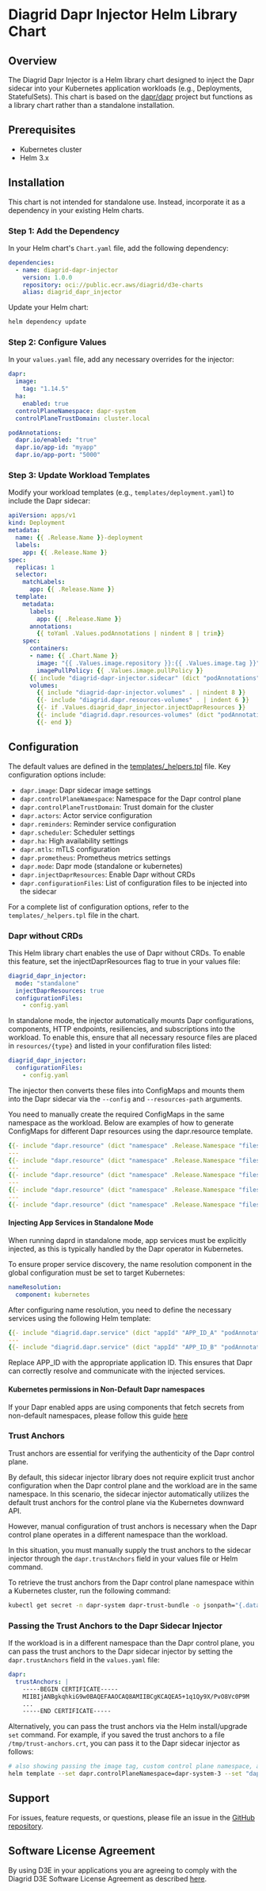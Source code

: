 # Diagrid Dapr Injector Helm Library Chart

## Overview

The Diagrid Dapr Injector is a Helm library chart designed to inject the Dapr sidecar into your Kubernetes application workloads (e.g., Deployments, StatefulSets). This chart is based on the [dapr/dapr](https://github.com/dapr/dapr) project but functions as a library chart rather than a standalone installation.

## Prerequisites

- Kubernetes cluster
- Helm 3.x

## Installation

This chart is not intended for standalone use. Instead, incorporate it as a dependency in your existing Helm charts.

### Step 1: Add the Dependency

In your Helm chart's `Chart.yaml` file, add the following dependency:

```yaml
dependencies:
  - name: diagrid-dapr-injector
    version: 1.0.0
    repository: oci://public.ecr.aws/diagrid/d3e-charts
    alias: diagrid_dapr_injector
```

Update your Helm chart:

```bash
helm dependency update
```

### Step 2: Configure Values

In your `values.yaml` file, add any necessary overrides for the injector:

```yaml
dapr:  
  image: 
    tag: "1.14.5"
  ha:
    enabled: true
  controlPlaneNamespace: dapr-system
  controlPlaneTrustDomain: cluster.local

podAnnotations:
  dapr.io/enabled: "true"
  dapr.io/app-id: "myapp"
  dapr.io/app-port: "5000"
```

### Step 3: Update Workload Templates

Modify your workload templates (e.g., `templates/deployment.yaml`) to include the Dapr sidecar:

```yaml
apiVersion: apps/v1
kind: Deployment
metadata:
  name: {{ .Release.Name }}-deployment
  labels:
    app: {{ .Release.Name }}
spec:
  replicas: 1
  selector:
    matchLabels:
      app: {{ .Release.Name }}
  template:
    metadata:
      labels:
        app: {{ .Release.Name }}
      annotations:
        {{ toYaml .Values.podAnnotations | nindent 8 | trim}}
    spec:
      containers:
      - name: {{ .Chart.Name }}
        image: "{{ .Values.image.repository }}:{{ .Values.image.tag }}"
        imagePullPolicy: {{ .Values.image.pullPolicy }}
      {{ include "diagrid-dapr-injector.sidecar" (dict "podAnnotations" .Values.podAnnotations "helmCtx" .) | nindent 6 }}
      volumes:
        {{ include "diagrid-dapr-injector.volumes" . | nindent 8 }}
        {{- include "diagrid.dapr.resources-volumes" . | indent 6 }}
        {{- if .Values.diagrid_dapr_injector.injectDaprResources }}
        {{- include "diagrid.dapr.resources-volumes" (dict "podAnnotations" .Values.podAnnotations "helmCtx" .) | indent 6 }}
        {{- end }}
```

## Configuration

The default values are defined in the [templates/_helpers.tpl](diagrid-dapr-injector/templates/_helpers.tpl) file. Key configuration options include:

- `dapr.image`: Dapr sidecar image settings
- `dapr.controlPlaneNamespace`: Namespace for the Dapr control plane
- `dapr.controlPlaneTrustDomain`: Trust domain for the cluster
- `dapr.actors`: Actor service configuration
- `dapr.reminders`: Reminder service configuration
- `dapr.scheduler`: Scheduler settings
- `dapr.ha`: High availability settings
- `dapr.mtls`: mTLS configuration
- `dapr.prometheus`: Prometheus metrics settings
- `dapr.mode`: Dapr mode (standalone or kubernetes)
- `dapr.injectDaprResources`: Enable Dapr without CRDs
- `dapr.configurationFiles`: List of configuration files to be injected into the sidecar

For a complete list of configuration options, refer to the `templates/_helpers.tpl` file in the chart.

### Dapr without CRDs

This Helm library chart enables the use of Dapr without CRDs. To enable this feature, set the injectDaprResources flag to true in your values file:

```yaml
diagrid_dapr_injector:
  mode: "standalone"
  injectDaprResources: true
  configurationFiles:
    - config.yaml
```

In standalone mode, the injector automatically mounts Dapr configurations, components, HTTP endpoints, resiliencies, and subscriptions into the workload. To enable this, ensure that all necessary resource files are placed in `resources/{type}` and listed in your confifuration files listed:

```yaml
diagrid_dapr_injector:
  configurationFiles:
    - config.yaml
```

The injector then converts these files into ConfigMaps and mounts them into the Dapr sidecar via the `--config` and `--resources-path` arguments.

You need to manually create the required ConfigMaps in the same namespace as the workload. Below are examples of how to generate ConfigMaps for different Dapr resources using the dapr.resource template.

```yaml
{{- include "dapr.resource" (dict "namespace" .Release.Namespace "files" (.Files.Glob "resources/configurations/*") "name" "dapr-configurations") }}
---
{{- include "dapr.resource" (dict "namespace" .Release.Namespace "files" (.Files.Glob "resources/components/*") "name" "dapr-components") }}
---
{{- include "dapr.resource" (dict "namespace" .Release.Namespace "files" (.Files.Glob "resources/httpendpoints/*") "name" "dapr-httpendpoints") }}
---
{{- include "dapr.resource" (dict "namespace" .Release.Namespace "files" (.Files.Glob "resources/resiliencies/*") "name" "dapr-resiliencies") }}
---
{{- include "dapr.resource" (dict "namespace" .Release.Namespace "files" (.Files.Glob "resources/subscriptions/*") "name" "dapr-subscriptions") }}
```

#### Injecting App Services in Standalone Mode

When running daprd in standalone mode, app services must be explicitly injected, as this is typically handled by the Dapr operator in Kubernetes.

To ensure proper service discovery, the name resolution component in the global configuration must be set to target Kubernetes:

```yaml
nameResolution:
  component: kubernetes
``` 

After configuring name resolution, you need to define the necessary services using the following Helm template:

```yaml
{{- include "diagrid.dapr.service" (dict "appId" "APP_ID_A" "podAnnotations" .Values.podAnnotationsA "namespace" .Release.Namespace) }}
---
{{- include "diagrid.dapr.service" (dict "appId" "APP_ID_B" "podAnnotations" .Values.podAnnotationsB "namespace" .Release.Namespace) }}
```

Replace APP_ID with the appropriate application ID. This ensures that Dapr can correctly resolve and communicate with the injected services.

#### Kubernetes permissions in Non-Default Dapr namespaces

If your Dapr enabled apps are using components that fetch secrets from non-default namespaces, please follow this guide [here](https://docs.dapr.io/operations/components/component-secrets/#non-default-namespaces)


### Trust Anchors

Trust anchors are essential for verifying the authenticity of the Dapr control plane.

By default, this sidecar injector library does not require explicit trust anchor configuration when the Dapr control plane and the workload are in the same namespace. In this scenario, the sidecar injector automatically utilizes the default trust anchors for the control plane via the Kubernetes downward API.

However, manual configuration of trust anchors is necessary when the Dapr control plane operates in a different namespace than the workload.

In this situation, you must manually supply the trust anchors to the sidecar injector through the `dapr.trustAnchors` field in your values file or Helm command.

To retrieve the trust anchors from the Dapr control plane namespace within a Kubernetes cluster, run the following command:

```bash
kubectl get secret -n dapr-system dapr-trust-bundle -o jsonpath="{.data['ca\.crt']}" | base64 -d | tee /tmp/trust-anchors.crt
```

### Passing the Trust Anchors to the Dapr Sidecar Injector

If the workload is in a different namespace than the Dapr control plane, you can pass the trust anchors to the Dapr sidecar injector by setting the `dapr.trustAnchors` field in the `values.yaml` file:


```yaml
dapr:
  trustAnchors: |
    -----BEGIN CERTIFICATE-----
    MIIBIjANBgkqhkiG9w0BAQEFAAOCAQ8AMIIBCgKCAQEA5+1q1Qy9X/PvO8Vc0P9M
    ...
    -----END CERTIFICATE-----
```

Alternatively, you can pass the trust anchors via the Helm install/upgrade `set` command. For example, if you saved the trust anchors to a file `/tmp/trust-anchors.crt`, you can pass it to the Dapr sidecar injector as follows:

```bash
# also showing passing the image tag, custom control plane namespace, and the trust anchors from a file
helm template --set dapr.controlPlaneNamespace=dapr-system-3 --set "dapr.image.tag=1.14.4" --set-file dapr.trustAnchors=/tmp/trust-anchors.crt -n dapr-system-3 deploy-sample 
```

## Support

For issues, feature requests, or questions, please file an issue in the [GitHub repository](https://github.com/diagridio/diagrid-dapr-injector).

## Software License Agreement

By using D3E in your applications you are agreeing to comply with the Diagrid D3E Software License Agreement as described [here](https://diagrid.ws/d3e-eula).